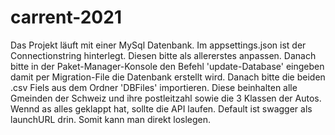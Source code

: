 # carrent-2021
Das Projekt läuft mit einer MySql Datenbank. Im appsettings.json ist der Connectionstring hinterlegt. Diesen bitte als allererstes anpassen. Danach bitte in der Paket-Manager-Konsole den Befehl 'update-Database' eingeben
damit per Migration-File die Datenbank erstellt wird. Danach bitte die beiden .csv Fiels aus dem Ordner 'DBFiles' importieren. Diese beinhalten alle Gmeinden der Schweiz und ihre postleitzahl sowie die 3 Klassen der Autos.
Wennd as alles geklappt hat, sollte die API laufen. Default ist swagger als launchURL drin. Somit kann man direkt loslegen.
